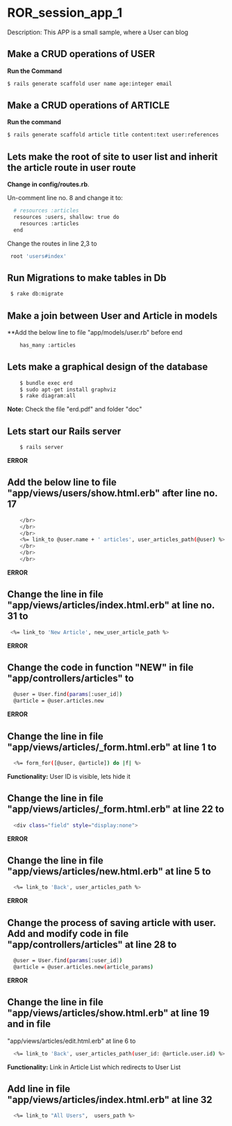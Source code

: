 # ROR_session_app_1

Description: This APP is a small sample, where a User can blog

## Make a CRUD operations of USER

**Run the Command**
```sh
$ rails generate scaffold user name age:integer email
```

## Make a CRUD operations of ARTICLE

**Run the command**

```sh
$ rails generate scaffold article title content:text user:references
```


## Lets make the root of site to user list and inherit the article route in user route

**Change in config/routes.rb**. 

Un-comment line no. 8 and change it to:
```sh
  # resources :articles
  resources :users, shallow: true do
    resources :articles
  end
```

Change the routes in line 2,3 to 
```sh
 root 'users#index'
```


## Run Migrations to make tables in Db

```sh
 $ rake db:migrate
```

## Make a join between User and Article in models

**Add the below line to file "app/models/user.rb" before end

```sh
 	has_many :articles
```

## Lets make a graphical design of the database

```sh
 	$ bundle exec erd
 	$ sudo apt-get install graphviz
 	$ rake diagram:all
```

**Note:** Check the file "erd.pdf" and folder "doc"

## Lets start our Rails server

```sh
 	$ rails server
```

**ERROR**
## Add the below line to file "app/views/users/show.html.erb" after line no. 17

```sh
 	</br>
	</br>
	</br>
	<%= link_to @user.name + ' articles', user_articles_path(@user) %>
	</br>
	</br>
	</br>
```
**ERROR**
## Change the line in file "app/views/articles/index.html.erb" at line no. 31 to 

```sh
 <%= link_to 'New Article', new_user_article_path %>
```

**ERROR**
## Change the code in function "NEW" in file "app/controllers/articles" to 

```sh
  @user = User.find(params[:user_id])
  @article = @user.articles.new
```

**ERROR**
## Change the line in file "app/views/articles/_form.html.erb" at line 1 to 
```sh
  <%= form_for([@user, @article]) do |f| %>
```

**Functionality:** User ID is visible, lets hide it
## Change the line in file "app/views/articles/_form.html.erb" at line 22 to 
```sh
  <div class="field" style="display:none">
```

**ERROR**
## Change the line in file "app/views/articles/new.html.erb" at line 5 to 
```sh
  <%= link_to 'Back', user_articles_path %>
```

**ERROR**
## Change the process of saving article with user. Add and modify code in file "app/controllers/articles" at line 28 to

```sh
  @user = User.find(params[:user_id])
  @article = @user.articles.new(article_params)
```

**ERROR**
## Change the line in file "app/views/articles/show.html.erb" at line 19 and in file 
"app/views/articles/edit.html.erb" at line 6 to 
```sh
  <%= link_to 'Back', user_articles_path(user_id: @article.user.id) %>
```

**Functionality:** Link in Article List which redirects to User List
## Add line in file "app/views/articles/index.html.erb" at line 32
```sh
  <%= link_to "All Users",  users_path %>
```



